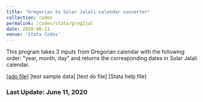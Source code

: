 ```yaml
---
title: "Gregorian to Solar Jalali calendar converter"
collection: codes
permalink: /codes/stata/greg2jal
date: 2020-06-11
venue: 'Stata Codes'
---
```


This program takes 3 inputs from Gregorian calendar with the following order: "year, month, day" and returns the corresponding dates in Solar Jalali calendar.

[[ado file]](https://www.dropbox.com/s/1bjixzxoi3lo5ns/greg2jal.ado?dl=0)
[test sample data]
[test do file]
[Stata help file]

### Last Update: June 11, 2020
